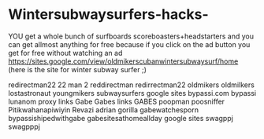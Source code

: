 # Wintersubwaysurfers-hacks-
YOU get a whole bunch of surfboards scoreboasters+headstarters and you can get allmost anything for free because if you click on the ad button you get for free without watching an ad 
https://sites.google.com/view/oldmikerscubanwintersubwaysurf/home (here is the site for winter subway surfer ;)


redirectman22 22 man 2 reddirectman redirrectman22 oldmikers oldmilkers lostastronaut youngmikers subwaysurfers google sites bypassi.com bypassi lunanom proxy links Gabe 
Gabes links GABES poopman poosniffer Pitikwahanapiwiyin Revazi adrian gorilla gabewatchesporn bypassishipedwithgabe gabesitesathomeallday google sites swagppj swagpppj
